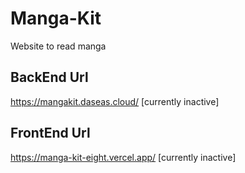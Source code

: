 # Manga-Kit
Website to read manga

## BackEnd Url
https://mangakit.daseas.cloud/ [currently inactive]

## FrontEnd Url
https://manga-kit-eight.vercel.app/ [currently inactive]
